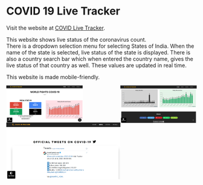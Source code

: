 # COVID 19 Live Tracker 

Visit the website at <a href="https://covid-live-track.herokuapp.com/">COVID Live Tracker</a>.

This website shows live status of the coronavirus count.<br> 
There is a dropdown selection menu for selecting States of India. When the name of the state is selected, live status of the state is displayed. There is also a country search bar which when entered the country name, gives the live status of that country as well. These values are updated in real time. 

This website is made mobile-friendly.

<p>
    <img src="screenshots/1.png" style="float: left;" width="40%" height="auto">
    <img src="screenshots/5.png" style="float: right;" width="40%" height="auto">
</p>

<p align="center">
    <img src="screenshots/2.png" width="60%" height="auto">
</p>


